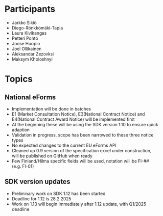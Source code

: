 # Participants
- Jarkko Sikiö
- Diego-Rönkkömäki-Tapia
- Laura Kivikangas
- Petteri Pohto
- Joose Huopio
- Joel Ollikainen
- Aleksandar Zezovksi
- Maksym Kholoshnyi

# Topics
## National eForms
- Implementation will be done in batches
- E1 (Market Consultation Notice), E3(National Contract Notice) and E4(National Contract Award Notice) will be implemented first
- At the beginning these will be using the SDK version 1.10 to ensure quick adaption
- Validation in progress, scope has been narrowed to these three notice types
- No expected changes to the current EU eForms API
- Cleaned up 0.9 version of the specification excel under construction, will be published on GitHub when ready
- Few Finland/Hilma specific fields will be used, notation will be FI-## (e.g. FI-01)

## SDK version updates
- Preliminary work on SDK 1.12 has been started
- Deadline for 1.12 is 28.2.2025
- Work on 1.13 will begin immediately after 1.12 update, with Q1/2025 deadline